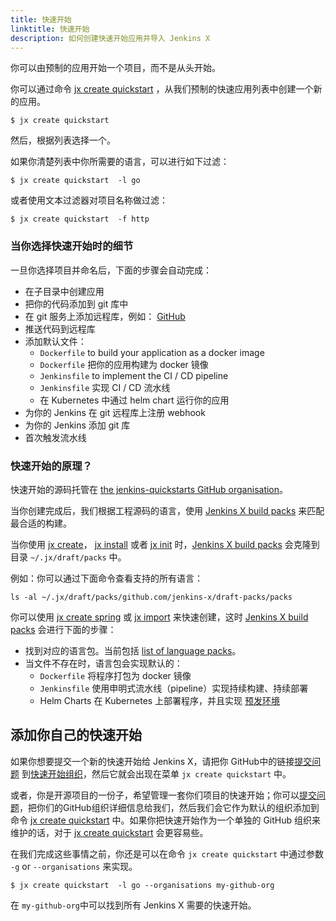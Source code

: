 ```yaml
---
title: 快速开始
linktitle: 快速开始
description: 如何创建快速开始应用并导入 Jenkins X
---
```


你可以由预制的应用开始一个项目，而不是从头开始。 

你可以通过命令 [jx create quickstart](/commands/jx_create_quickstart) ，从我们预制的快速应用列表中创建一个新的应用。

```shell
$ jx create quickstart
```

然后，根据列表选择一个。

如果你清楚列表中你所需要的语言，可以进行如下过滤：

```shell
$ jx create quickstart  -l go
```

或者使用文本过滤器对项目名称做过滤：

```shell
$ jx create quickstart  -f http
```

### 当你选择快速开始时的细节

一旦你选择项目并命名后，下面的步骤会自动完成：

* 在子目录中创建应用
* 把你的代码添加到 git 库中 
* 在 git 服务上添加远程库，例如： [GitHub](https://github.com)
* 推送代码到远程库
* 添加默认文件：
  * `Dockerfile` to build your application as a docker image
  * `Dockerfile` 把你的应用构建为 docker 镜像
  * `Jenkinsfile` to implement the CI / CD pipeline
  * `Jenkinsfile` 实现 CI / CD 流水线
  * 在 Kubernetes 中通过 helm chart 运行你的应用
* 为你的 Jenkins 在 git 远程库上注册 webhook
* 为你的 Jenkins 添加 git 库
* 首次触发流水线 

### 快速开始的原理？

快速开始的源码托管在 [the jenkins-quickstarts GitHub organisation](https://github.com/jenkins-x-quickstarts)。

当你创建完成后，我们根据工程源码的语言，使用 [Jenkins X build packs](https://github.com/jenkins-x-buildpacks/jenkins-x-kubernetes) 来匹配最合适的构建。

当你使用 [jx create](/zh/docs/getting-started/setup/create-cluster/)， [jx install](/docs/managing-jx/common-tasks/install-on-cluster/) 或者 [jx init](/commands/jx_init/) 时，[Jenkins X build packs](https://github.com/jenkins-x-buildpacks/jenkins-x-kubernetes) 会克隆到目录 `~/.jx/draft/packs` 中。

例如：你可以通过下面命令查看支持的所有语言：

```shell
ls -al ~/.jx/draft/packs/github.com/jenkins-x/draft-packs/packs
```

你可以使用 [jx create spring](/zh/docs/using-jx/common-tasks/create-spring/) 或 [jx import](developing/import/) 来快速创建，这时 [Jenkins X build packs](https://github.com/jenkins-x-buildpacks/jenkins-x-kubernetes) 会进行下面的步骤：

* 找到对应的语言包。当前包括 [list of language packs](https://github.com/jenkins-x-buildpacks/jenkins-x-kubernetes/tree/master/packs)。
* 当文件不存在时，语言包会实现默认的：
  * `Dockerfile` 将程序打包为 docker 镜像
  * `Jenkinsfile` 使用申明式流水线（pipeline）实现持续构建、持续部署
  * Helm Charts 在 Kubernetes 上部署程序，并且实现 [预发环境](/docs/concepts/features/#preview-environments)
   
## 添加你自己的快速开始

如果你想要提交一个新的快速开始给 Jenkins X，请把你 GitHub中的链接[提交问题](https://github.com/jenkins-x/jx/issues/new?labels=quickstart&title=Add%20quickstart&body=Please%20add%20this%20github%20quickstart:) 到[快速开始组织](https://github.com/jenkins-x-quickstarts)，然后它就会出现在菜单 `jx create quickstart` 中。

或者，你是开源项目的一份子，希望管理一套你们项目的快速开始；你可以[提交问题](https://github.com/jenkins-x/jx/issues/new?labels=quickstart&title=Add%20quickstart&body=Please%20add%20this%20github%20quickstart:)，把你们的GitHub组织详细信息给我们，然后我们会它作为默认的组织添加到命令 [jx create quickstart](/commands/jx_create_quickstart) 中。如果你把快速开始作为一个单独的 GitHub 组织来维护的话，对于 [jx create quickstart](/commands/jx_create_quickstart) 会更容易些。

在我们完成这些事情之前，你还是可以在命令 `jx create quickstart` 中通过参数 `-g` or `--organisations` 来实现。

```shell
$ jx create quickstart  -l go --organisations my-github-org
```

在 `my-github-org`中可以找到所有 Jenkins X 需要的快速开始。
